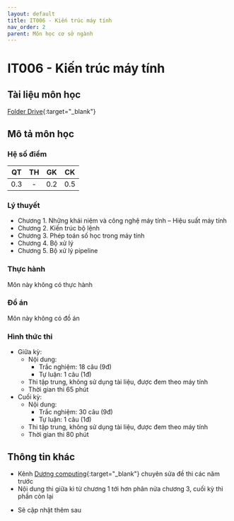 ```yaml
---
layout: default
title: IT006 - Kiến trúc máy tính
nav_order: 2
parent: Môn học cơ sở ngành
---
```


# IT006 - Kiến trúc máy tính

## Tài liệu môn học

[Folder Drive](https://drive.google.com/drive/folders/10uq4gyAYqqRAmOgljYOS1nTXuMqoztob?usp=sharingệu){:target="_blank"}

## Mô tả môn học

### Hệ số điểm

| QT   | TH  | GK  | CK  |
|------|-----|-----|-----|
| <center>0.3</center>| <center>-</center>| <center>0.2</center> | <center>0.5</center> |

### Lý thuyết

- Chương 1. Những khái niệm và công nghệ máy tính – Hiệu suất máy tính
- Chương 2. Kiến trúc bộ lệnh
- Chương 3. Phép toán số học trong máy tính
- Chương 4. Bộ xử lý
- Chương 5. Bộ xử lý pipeline

### Thực hành

Môn này không có thực hành

### Đồ án

Môn này không có đồ án

### Hình thức thi

- Giữa kỳ: 
    - Nội dung:
        + Trắc nghiệm: 18 câu (9đ)
        + Tự luận: 1 câu (1đ)
    - Thi tập trung, không sử dụng tài liệu, được đem theo máy tính
    - Thời gian thi 65 phút
- Cuối kỳ:
    - Nội dung: 
        + Trắc nghiệm: 30 câu (9đ)
        + Tự luận: 1 câu (1đ)
    - Thi tập trung, không sử dụng tài liệu, được đem theo máy tính
    - Thời gian thi 80 phút

## Thông tin khác
- Kênh [Dương computing](https://www.youtube.com/@DuongComputing/featured){:target="_blank"} chuyên sửa đề thi các năm trước 
- Nội dung thi giữa kì từ chương 1 tới hơn phân nửa chương 3, cuối kỳ thì phần còn lại
* Sẽ cập nhật thêm sau 